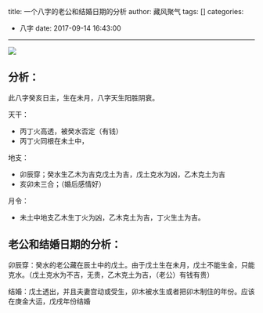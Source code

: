 title: 一个八字的老公和结婚日期的分析
author: 藏风聚气
tags: []
categories:
  - 八字
date: 2017-09-14 16:43:00
---
![](http://fs-image.pull.net.cn/17-9-14/46626374.jpg!800)

分析：
---------
此八字癸亥日主，生在未月，八字天生阳胜阴衰。

天干：
 - 丙丁火高透，被癸水否定（有钱）
 - 丙丁火同根在未土中，
 
地支：
 - 卯辰穿；癸水生乙木为吉克戊土为吉，戊土克水为凶，乙木克土为吉
 - 亥卯未三合；（婚后感情好）
 
月令：
 - 未土中地支乙木生丁火为凶，乙木克土为吉，丁火生土为吉。


老公和结婚日期的分析：
-----------
卯辰穿：癸水的老公藏在辰土中的戊土。由于戊土生在未月，戊土不能生金，只能克水。（戊土克水为不吉，无贵，乙木克土为吉，（老公）有钱有贵）

结婚：戊土透出，并且夫妻宫动或受生，卯木被水生或者把卯木制住的年份。应该在庚金大运，戊戌年份结婚